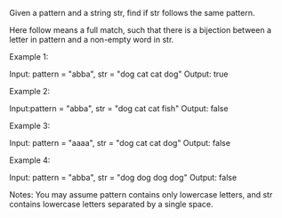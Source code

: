 Given a pattern and a string str, find if str follows the same pattern.

Here follow means a full match, such that there is a bijection between a letter in pattern and a non-empty word in str.

Example 1:


Input: pattern = &quot;abba&quot;, str = &quot;dog cat cat dog&quot;
Output: true

Example 2:


Input:pattern = &quot;abba&quot;, str = &quot;dog cat cat fish&quot;
Output: false

Example 3:


Input: pattern = &quot;aaaa&quot;, str = &quot;dog cat cat dog&quot;
Output: false

Example 4:


Input: pattern = &quot;abba&quot;, str = &quot;dog dog dog dog&quot;
Output: false

Notes:
You may assume pattern contains only lowercase letters, and str contains lowercase letters separated by a single space.
